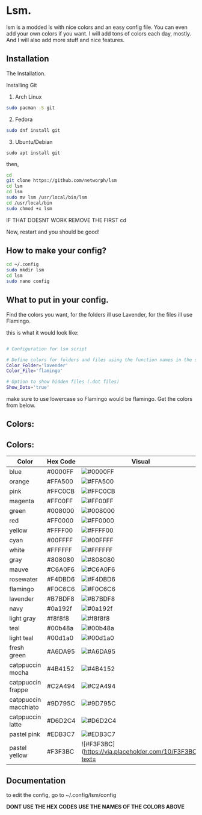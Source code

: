 
# Lsm.

lsm is a modded ls with nice colors and an easy config file.
You can even add your own colors if you want. I will add tons of colors each day, mostly. And I will also add more stuff and nice features.
## Installation

The Installation. 

Installing Git


 1. Arch Linux
```bash
sudo pacman -S git
```
 2. Fedora
```bash
sudo dnf install git
```

 3. Ubuntu/Debian
```
sudo apt install git
```
then,
```bash
cd
git clone https://github.com/networph/lsm
cd lsm
cd lsm
sudo mv lsm /usr/local/bin/lsm
cd /usr/local/bin
sudo chmod +x lsm
```



IF THAT DOESNT WORK REMOVE THE FIRST cd 

Now, restart and you should be good!
## How to make your config?
```bash
cd ~/.config
sudo mkdir lsm
cd lsm
sudo nano config
```
## What to put in your config.
Find the colors you want, for the folders ill use 
Lavender, for the files ill use Flamingo.

this is what it would look like:
```bash

# Configuration for lsm script

# Define colors for folders and files using the function names in the script
Color_Folder='lavender'
Color_File='flamingo'

# Option to show hidden files (.dot files)
Show_Dots='true'

```
make sure to use lowercase so Flamingo would be flamingo.
Get the colors from below.

## Colors:
## Colors:
| Color              | Hex Code   | Visual                                       |
|--------------------|------------|----------------------------------------------|
| blue               | #0000FF    | ![#0000FF](https://via.placeholder.com/10/0000FF?text=+) |
| orange             | #FFA500    | ![#FFA500](https://via.placeholder.com/10/FFA500?text=+) |
| pink               | #FFC0CB    | ![#FFC0CB](https://via.placeholder.com/10/FFC0CB?text=+) |
| magenta            | #FF00FF    | ![#FF00FF](https://via.placeholder.com/10/FF00FF?text=+) |
| green              | #008000    | ![#008000](https://via.placeholder.com/10/008000?text=+) |
| red                | #FF0000    | ![#FF0000](https://via.placeholder.com/10/FF0000?text=+) |
| yellow             | #FFFF00    | ![#FFFF00](https://via.placeholder.com/10/FFFF00?text=+) |
| cyan               | #00FFFF    | ![#00FFFF](https://via.placeholder.com/10/00FFFF?text=+) |
| white              | #FFFFFF    | ![#FFFFFF](https://via.placeholder.com/10/FFFFFF?text=+) |
| gray               | #808080    | ![#808080](https://via.placeholder.com/10/808080?text=+) |
| mauve              | #C6A0F6    | ![#C6A0F6](https://via.placeholder.com/10/C6A0F6?text=+) |
| rosewater          | #F4DBD6    | ![#F4DBD6](https://via.placeholder.com/10/F4DBD6?text=+) |
| flamingo           | #F0C6C6    | ![#F0C6C6](https://via.placeholder.com/10/F0C6C6?text=+) |
| lavender           | #B7BDF8    | ![#B7BDF8](https://via.placeholder.com/10/B7BDF8?text=+) |
| navy               | #0a192f    | ![#0a192f](https://via.placeholder.com/10/0a192f?text=+) |
| light gray         | #f8f8f8    | ![#f8f8f8](https://via.placeholder.com/10/f8f8f8?text=+) |
| teal               | #00b48a    | ![#00b48a](https://via.placeholder.com/10/00b48a?text=+) |
| light teal         | #00d1a0    | ![#00d1a0](https://via.placeholder.com/10/00d1a0?text=+) |
| fresh green        | #A6DA95    | ![#A6DA95](https://via.placeholder.com/10/A6DA95?text=+) |
| catppuccin mocha   | #4B4152    | ![#4B4152](https://via.placeholder.com/10/4B4152?text=+) |
| catppuccin frappe  | #C2A494    | ![#C2A494](https://via.placeholder.com/10/C2A494?text=+) |
| catppuccin macchiato | #9D795C  | ![#9D795C](https://via.placeholder.com/10/9D795C?text=+) |
| catppuccin latte   | #D6D2C4    | ![#D6D2C4](https://via.placeholder.com/10/D6D2C4?text=+) |
| pastel pink        | #EDB3C7    | ![#EDB3C7](https://via.placeholder.com/10/EDB3C7?text=+) |
| pastel yellow      | #F3F3BC    | ![#F3F3BC](https://via.placeholder.com/10/F3F3BC?text=


## Documentation

to edit the config, go to
~/.config/lsm/config

**DONT USE THE HEX CODES USE THE NAMES OF THE COLORS ABOVE**
